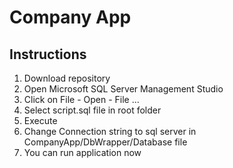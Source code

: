 # Company App

## Instructions
1. Download repository
2. Open Microsoft SQL Server Management Studio
3. Click on File - Open - File ...
4. Select script.sql file in root folder
5. Execute
6. Change Connection string to sql server in CompanyApp/DbWrapper/Database file
7. You can run application now